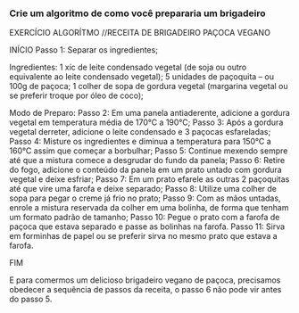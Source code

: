 ### Crie um algoritmo de como você prepararia um brigadeiro

EXERCÍCIO ALGORÍTMO
//RECEITA DE BRIGADEIRO PAÇOCA VEGANO

INÍCIO
Passo 1: Separar os ingredientes; 

Ingredientes:
1 xíc de leite condensado vegetal (de soja ou outro equivalente ao leite condensado vegetal);
5 unidades de paçoquita – ou 100g de paçoca;
1 colher de sopa de gordura vegetal (margarina vegetal ou se preferir troque por óleo de coco);
 

Modo de Preparo:
Passo 2: Em uma panela antiaderente, adicione a gordura vegetal em temperatura média de 170°C a 190°C;
Passo 3: Após a gordura vegetal derreter, adicione o leite condensado e 3 paçocas esfareladas;
Passo 4: Misture os ingredientes e diminua a temperatura para 150°C a 160°C assim que começar a borbulhar;
Passo 5: Continue mexendo sempre até que a mistura comece a desgrudar do fundo da panela;
Passo 6: Retire do fogo, adicione o conteúdo da panela em um prato untado com gordura vegetal e deixe esfriar;
Passo 7: Em um prato efarele as outras 2 paçoquitas até que vire uma farofa e deixe separado;
Passo 8: Utilize uma colher de sopa para pegar o creme já frio no prato;
Passo 9: Com as mãos untadas, enrole a mistura reservada da colher em uma bolinha, de forma que tenham um formato padrão de tamanho;
Passo 10: Pegue o prato com a farofa de paçoca que estava separado e passe as bolinhas na farofa.
Passo 11: Sirva em forminhas de papel ou se preferir sirva no mesmo prato que estava a farofa.

FIM

E para comermos um delicioso brigadeiro vegano de paçoca, precisamos obedecer a sequência de passos da receita,
o passo 6 não pode vir antes do passo 5. 

